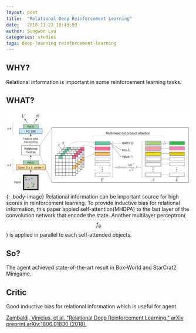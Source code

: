 ```yaml
---
layout: post
title:  "Relational Deep Reinforcement Learning"
date:   2018-11-22 10:43:59
author: Sungwon Lyu
categories: studies
tags: deep-learning reinforcement-learning
---
```

## WHY? 
Relational information is important in some reinforcement learning tasks.

## WHAT?
![image](/assets/images/rdrl.png){: .body-image}
Relational information can be important source for high scores in reinforcement learning. To provide inductive bias for relational information, this paper appied self-attention(MHDPA) to the last layer of the convolution network that encode the state. Another multilayer perceptron($$f_\theta$$) is applied in parallel to each self-attended objects. 

## So?
The agent achieved state-of-the-art result in Box-World and StarCrat2 Minigame.

## Critic
Good inductive bias for relational information which is useful for agent.

[Zambaldi, Vinicius, et al. "Relational Deep Reinforcement Learning." arXiv preprint arXiv:1806.01830 (2018).](https://arxiv.org/pdf/1806.01830.pdf)